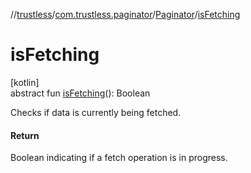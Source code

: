 //[trustless](../../../index.md)/[com.trustless.paginator](../index.md)/[Paginator](index.md)/[isFetching](is-fetching.md)

# isFetching

[kotlin]\
abstract fun [isFetching](is-fetching.md)(): Boolean

Checks if data is currently being fetched.

#### Return

Boolean indicating if a fetch operation is in progress.
